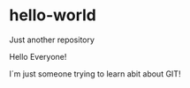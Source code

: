 # hello-world
Just another repository

Hello Everyone!

I´m just someone trying to learn abit about GIT!

